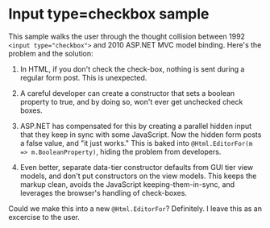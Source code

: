 Input type=checkbox sample
==========================

This sample walks the user through the thought collision between 1992 `<input type="checkbox">` and 2010 ASP.NET MVC model binding.  Here's the problem and the solution:


1. In HTML, if you don't check the check-box, nothing is sent during a regular form post.  This is unexpected.

2. A careful developer can create a constructor that sets a boolean property to true, and by doing so, won't ever get unchecked check boxes.

3. ASP.NET has compensated for this by creating a parallel hidden input that they keep in sync with some JavaScript.  Now the hidden form posts a false value, and "it just works."  This is baked into `@Html.EditorFor(m => m.BooleanProperty)`, hiding the problem from developers.

4. Even better, separate data-tier constructor defaults from GUI tier view models, and don't put constructors on the view models.  This keeps the markup clean, avoids the JavaScript keeping-them-in-sync, and leverages the browser's handling of check-boxes.

Could we make this into a new `@Html.EditorFor`?  Definitely.  I leave this as an excercise to the user.
